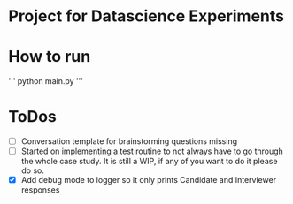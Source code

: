 # Project for Datascience Experiments

# How to run
'''
python main.py
'''

# ToDos
- [ ] Conversation template for brainstorming questions missing
- [ ] Started on implementing a test routine to not always have to go through the whole case study. It is still a WIP, if any of you want to do it please do so.
- [x] Add debug mode to logger so it only prints Candidate and Interviewer responses